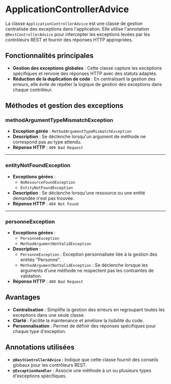 # ApplicationControllerAdvice

La classe `ApplicationControllerAdvice` est une classe de gestion centralisée des exceptions dans l'application. Elle utilise l'annotation `@RestControllerAdvice` pour intercepter les exceptions levées par les contrôleurs REST et fournir des réponses HTTP appropriées.

## Fonctionnalités principales

- **Gestion des exceptions globales** : Cette classe capture les exceptions spécifiques et renvoie des réponses HTTP avec des statuts adaptés.
- **Réduction de la duplication de code** : En centralisant la gestion des erreurs, elle évite de répéter la logique de gestion des exceptions dans chaque contrôleur.

## Méthodes et gestion des exceptions

### **methodArgumentTypeMismatchException**
- **Exception gérée** : `MethodArgumentTypeMismatchException`
- **Description** : Se déclenche lorsqu'un argument de méthode ne correspond pas au type attendu.
- **Réponse HTTP** : `400 Bad Request`

---

### **entityNotFoundException**
- **Exceptions gérées** : 
  - `NoResourceFoundException`
  - `EntityNotFoundException`
- **Description** : Se déclenche lorsqu'une ressource ou une entité demandée n'est pas trouvée.
- **Réponse HTTP** : `404 Not Found`

---

### **personneException**
- **Exceptions gérées** : 
  - `PersonneException`
  - `MethodArgumentNotValidException`
- **Description** : 
  - `PersonneException` : Exception personnalisée liée à la gestion des entités "Personne".
  - `MethodArgumentNotValidException` : Se déclenche lorsque les arguments d'une méthode ne respectent pas les contraintes de validation.
- **Réponse HTTP** : `400 Bad Request`

## Avantages

- **Centralisation** : Simplifie la gestion des erreurs en regroupant toutes les exceptions dans une seule classe.
- **Clarté** : Facilite la maintenance et améliore la lisibilité du code.
- **Personnalisation** : Permet de définir des réponses spécifiques pour chaque type d'exception.

## Annotations utilisées

- **`@RestControllerAdvice`** : Indique que cette classe fournit des conseils globaux pour les contrôleurs REST.
- **`@ExceptionHandler`** : Associe une méthode à un ou plusieurs types d'exceptions spécifiques.